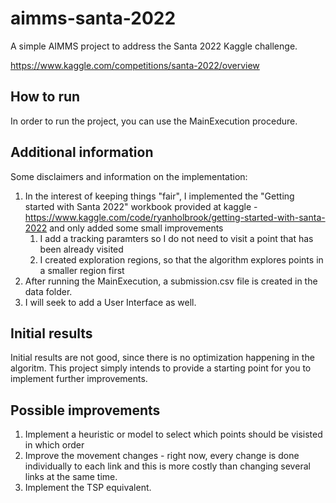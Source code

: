 # aimms-santa-2022
A simple AIMMS project to address the Santa 2022 Kaggle challenge.

https://www.kaggle.com/competitions/santa-2022/overview

## How to run
In order to run the project, you can use the MainExecution procedure.

## Additional information
Some disclaimers and information on the implementation:
1. In the interest of keeping things "fair", I implemented the "Getting started with Santa 2022" workbook provided at kaggle - https://www.kaggle.com/code/ryanholbrook/getting-started-with-santa-2022 and only added some small improvements
   1. I add a tracking paramters so I do not need to visit a point that has been already visited
   2. I created exploration regions, so that the algorithm explores points in a smaller region first
2. After running the MainExecution, a submission.csv file is created in the data folder.
3. I will seek to add a User Interface as well.

## Initial results

Initial results are not good, since there is no optimization happening in the algoritm. This project simply intends to provide a starting point for you to implement further improvements.

 ## Possible improvements
 
1. Implement a heuristic or model to select which points should be visisted in which order
2. Improve the movement changes - right now, every change is done individually to each link and this is more costly than changing several links at the same time.
3. Implement the TSP equivalent.
 
